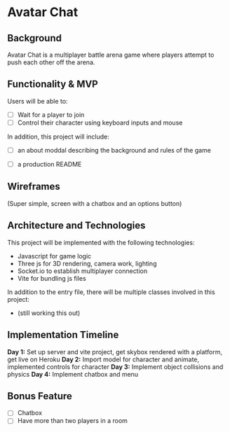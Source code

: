 # Avatar Chat
## Background
Avatar Chat is a multiplayer battle arena game where players attempt to push each other off the arena.

## Functionality & MVP
Users will be able to:
- [ ] Wait for a player to join
- [ ] Control their character using keyboard inputs and mouse

In addition, this project will include:
- [ ] an about moddal describing the background and rules of the game
- [ ] a production README


## Wireframes
(Super simple, screen with a chatbox and an options button)

## Architecture and Technologies
This project will be implemented with the following technologies:
- Javascript for game logic
- Three js for 3D rendering, camera work, lighting
- Socket.io to establish multiplayer connection
- Vite for bundling js files

In addition to the entry file, there will be multiple classes involved in this project:
- (still working this out)

## Implementation Timeline
**Day 1:** Set up server and vite project, get skybox rendered with a platform, get live on Heroku
**Day 2:** Import model for character and animate, implemented controls for character
**Day 3:** Implement object collisions and physics
**Day 4:** Implement chatbox and menu

## Bonus Feature
- [ ] Chatbox
- [ ] Have more than two players in a room